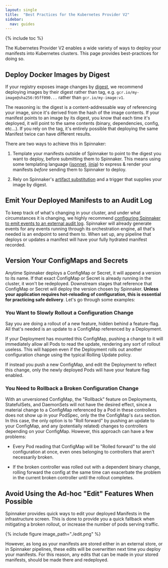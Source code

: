 ```yaml
---
layout: single
title:  "Best Practices for the Kubernetes Provider V2"
sidebar:
  nav: guides
---
```


{% include toc %}

The Kubernetes Provider V2 enables a wide variety of ways to deploy your
manifests into Kubernetes clusters. This page provides best-practices for doing
so.

## Deploy Docker Images by Digest

If your registry exposes image changes by
[digest](https://docs.docker.com/registry/spec/api/#content-digests), we
recommend deploying images by their digest rather than tag, e.g.
`gcr.io/my-image@sha256:95ff090...` rather than `gcr.io/my-image:v1`.

The reasoning is: the digest is a content-addressable way of referencing
your image, since it's derived from the hash of the image contents. If your
manifest points to an image by its digest, you know that each time it's
deployed, it will point to the same contents (binary, dependencies, config,
etc...). If you rely on the tag, it's entirely possible that deploying the same
Manifest twice can have different results.

There are two ways to achieve this in Spinnaker:

1. Template your manifests outside of Spinnaker to point to the digest you want
   to deploy, before submitting them to Spinnaker. This means using some
   templating language ([jsonnet](http://jsonnet.org/),
   [jinja](http://jinja.pocoo.org/)) to express & render your manifests
   _before_ sending them to Spinnaker to deploy.

2. Rely on Spinnaker's [artifact
   substitution](/guides/user/kubernetes-v2/deploy-manifest/#overriding-artifacts)
   and a trigger that supplies your image by digest.

## Emit Your Deployed Manifests to an Audit Log

To keep track of what's changing in your cluster, and under what circumstances
it is changing, we highly recommend [configuring Spinnaker to emit events to an
external audit
log](https://blog.spinnaker.io/spinnaker-echo-google-cloud-functions-stackdriver-logging-spinnaker-audit-log-81139f084db9).
Spinnaker will already generate events for any events running through its
orchestration engine, all that's needed is an endpoint to send them to.  When
set up, any pipeline that deploys or updates a manifest will have your fully
hydrated manifest recorded.

## Version Your ConfigMaps and Secrets

Anytime Spinnaker deploys a ConfigMap or Secret, it will append a version to
its name. If that exact ConfigMap or Secret is already running in the cluster,
it won't be redeployed. Downstream stages that reference that ConfigMap or
Secret will deploy the version chosen by Spinnaker. __Unless your application
requires hot-reloading of configuration, this is essential for practicing
safe delivery__. Let's go through some examples:

### You Want to Slowly Rollout a Configuration Change

Say you are doing a rollout of a new feature, hidden behind a feature-flag. All
that's needed is an update to a ConfigMap referenced by a Deployment.

If your Deployment has mounted this ConfigMap, pushing a change to it will
immediately allow all Pods to read the update, rendering any sort of rollout
useless. This will happen even if the Deployment rolls out another
configuration change using the typical Rolling Update policy.

If instead you push a new ConfigMap, and edit the Deployment to
reflect this change, only the newly deployed Pods will have your feature flag
enabled.

### You Need to Rollback a Broken Configuration Change

With an unversioned ConfigMap, the "Rollback" feature on Deployments,
StatefulSets, and DaemonSets will not have the desired effect, since a material
change to a ConfigMap referenced by a Pod in these controllers does not show up
in your PodSpec, only the the ConfigMap's `data` section. In this case, the
only option is to "Roll forward" by pushing an update to your ConfigMap, and
any (potentially related) changes to controllers depending on your ConfigMap.
However, this approach can have a few problems:

* Every Pod reading that ConfigMap will be "Rolled forward" to the old
  configuration at once, even ones belonging to controllers that aren't
  necessarily broken.

* If the broken controller was rolled out with a dependent binary change,
  rolling forward the config at the same time can exacerbate the problem in the
  current broken controller until the rollout completes.

## Avoid Using the Ad-hoc "Edit" Features When Possible

Spinnaker provides quick ways to edit your deployed Manifests in the
infrastructure screen. This is done to provide you a quick fallback when
mitigating a broken rollout, or increase the number of pods serving traffic.

{%
  include
  figure
  image_path="./edit.png"
%}

However, as long as your manifests are stored either in an external store, or
in Spinnaker pipelines, these edits will be overwritten next time you deploy
your manifests. For this reason, any edits that can be made in your stored
manifests, should be made there and redeployed.
